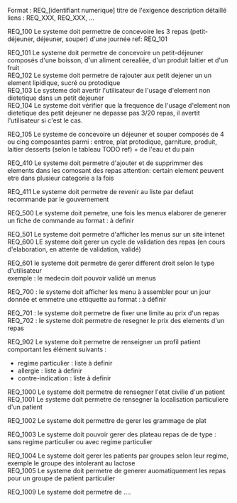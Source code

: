 Format :
REQ_[identifiant numerique] titre de l'exigence
	description détaillé
	liens : REQ_XXX, REQ_XXX, ...


REQ_100 Le systeme doit permettre de concevoire les 3 repas (petit-déjeuner, déjeuner, souper) d'une journée
	ref: REQ_101

REQ_101 Le systeme doit permetre de concevoire un petit-déjeuner composés d'une boisson, d'un aliment cerealiée, d'un produit laitier et d'un fruit  
REQ_102 Le systeme doit permetre de rajouter aux petit dejener un un element lipidique, sucré ou protodique  
REQ_103 Le systeme doit avertir l'utilisateur de l'usage d'element non dietetique dans un petit dejeuner  
REQ_104 Le systeme doit vérifier que la frequence de l'usage d'element non dietetique des petit dejeuner ne depasse pas 3/20 repas, il avertit l'utilisateur si c'est le cas.

REQ_105 Le systeme de concevoire un déjeuner et souper composés de 4 ou cing composantes parmi : entree, plat protodique, garniture, produit, laitier desserts (selon le tableau TODO ref) + de l'eau et du pain

REQ_410 Le systeme doit permetre d'ajouter et de supprimmer des elements dans les comosant des repas
attention: certain element peuvent etre dans plusieur categorie a la fois

REQ_411 Le systeme doit permetre de revenir au liste par defaut recommande par le gouvernement

REQ_500 Le systeme doit pemetre, une fois les menus elaborer de generer un fiche de commande au format : à definir

REQ_501 Le systeme doit permetre d'afficher les menus sur un site intenet   
REQ_600 LE systeme doit gerer un cycle de validation des repas (en cours d'elaboration, en attente de validation, validé)

REQ_601 le systeme doit permetre de gerer different droit selon le type d'utilisateur  
exemple : le medecin doit pouvoir validé un menus

REQ_700 : le systeme doit afficher les menu à assembler pour un jour donnée et emmetre une ettiquette au format : à définir

REQ_701 : le systeme doit permetre de fixer une limite au prix d'un repas  
REQ_702 : le systeme doit permetre de resegner le prix des elements d'un repas  

REQ_902 Le systeme doit permetre de renseigner un profil patient comportant les élément suivants :  
- regime particulier : liste à definir  
- allergie : liste à definir  
- contre-indication : liste à definir

REQ_1000 Le systeme doit permetre de rensegner l'etat civilie d'un patient  
REQ_1001 Le systeme doit permetre de rensegner la localisation particuliere d'un patient

REQ_1002 Le systeme doit permettre de gerer les grammage de plat

REQ_1003 Le systeme doit pouvoir gerer des plateau repas de de type : sans regime particulier ou avec regime particulier

REQ_1004 Le systeme doit gerer les patients par groupes selon leur regime, exemple le groupe des intolerant au lactose  
REQ_1005 Le systeme doit permetre de generer auomatiquement les repas pour un groupe de patient particulier

REQ_1009 Le systeme doit permetre de ....
